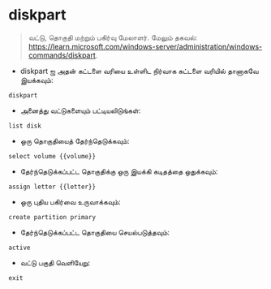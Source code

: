 # diskpart

> வட்டு, தொகுதி மற்றும் பகிர்வு மேலாளர்.
> மேலும் தகவல்: <https://learn.microsoft.com/windows-server/administration/windows-commands/diskpart>.

- diskpart ஐ அதன் கட்டளை வரியை உள்ளிட நிர்வாக கட்டளை வரியில் தானாகவே இயக்கவும்:

`diskpart`

- அனைத்து வட்டுகளையும் பட்டியலிடுங்கள்:

`list disk`

- ஒரு தொகுதியைத் தேர்ந்தெடுக்கவும்:

`select volume {{volume}}`

- தேர்ந்தெடுக்கப்பட்ட தொகுதிக்கு ஒரு இயக்கி கடிதத்தை ஒதுக்கவும்:

`assign letter {{letter}}`

- ஒரு புதிய பகிர்வை உருவாக்கவும்:

`create partition primary`

- தேர்ந்தெடுக்கப்பட்ட தொகுதியை செயல்படுத்தவும்:

`active`

- வட்டு பகுதி வெளியேறு:

`exit`
